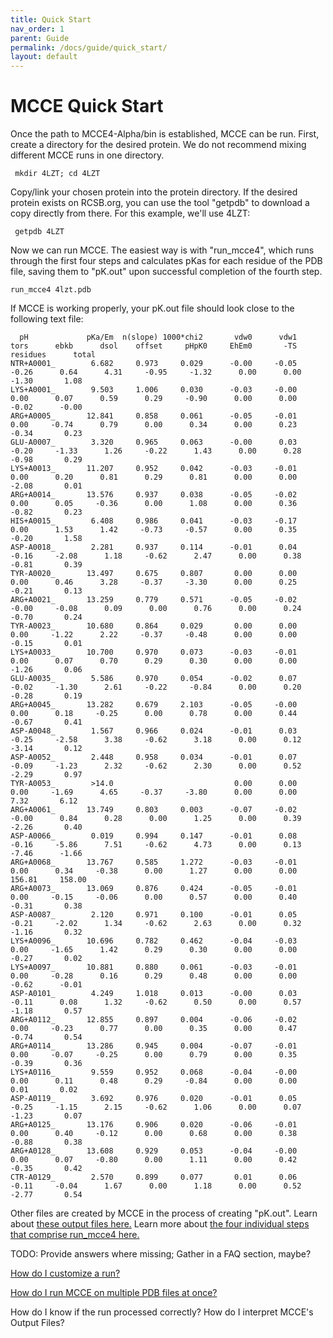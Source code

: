 ```yaml
---
title: Quick Start
nav_order: 1
parent: Guide
permalink: /docs/guide/quick_start/
layout: default
---
```

# MCCE Quick Start

Once the path to MCCE4-Alpha/bin is established, MCCE can be run. First, create a directory for the desired protein. We do not recommend mixing different MCCE runs in one directory.
```
 mkdir 4LZT; cd 4LZT
```

Copy/link your chosen protein into the protein directory. If the desired protein exists on RCSB.org, you can use the tool "getpdb" to download a copy directly from there. For this example, we'll use 4LZT:
```
 getpdb 4LZT
```

Now we can run MCCE. The easiest way is with "run_mcce4", which runs through the first four steps and calculates pKas for each residue of the PDB file, saving them to "pK.out" upon successful completion of the fourth step.
```
run_mcce4 4lzt.pdb
```

If MCCE is working properly, your pK.out file should look close to the following text file:

```
  pH             pKa/Em  n(slope) 1000*chi2       vdw0      vdw1      tors      ebkb      dsol    offset     pHpK0     EhEm0       -TS  residues      total
NTR+A0001_        6.682     0.973     0.029      -0.00     -0.05     -0.26      0.64      4.31     -0.95     -1.32      0.00      0.00     -1.30       1.08
LYS+A0001_        9.503     1.006     0.030      -0.03     -0.00      0.00      0.07      0.59      0.29     -0.90      0.00      0.00     -0.02      -0.00
ARG+A0005_       12.841     0.858     0.061      -0.05     -0.01      0.00     -0.74      0.79      0.00      0.34      0.00      0.23     -0.34       0.23
GLU-A0007_        3.320     0.965     0.063      -0.00      0.03     -0.20     -1.33      1.26     -0.22      1.43      0.00      0.28     -0.98       0.29
LYS+A0013_       11.207     0.952     0.042      -0.03     -0.01      0.00      0.20      0.81      0.29      0.81      0.00      0.00     -2.08       0.01
ARG+A0014_       13.576     0.937     0.038      -0.05     -0.02      0.00      0.05     -0.36      0.00      1.08      0.00      0.36     -0.82       0.23
HIS+A0015_        6.408     0.986     0.041      -0.03     -0.17      0.00      1.53      1.42     -0.73     -0.57      0.00      0.35     -0.20       1.58
ASP-A0018_        2.281     0.937     0.114      -0.01      0.04     -0.16     -2.08      1.18     -0.62      2.47      0.00      0.38     -0.81       0.39
TYR-A0020_       13.497     0.675     0.807       0.00      0.00      0.00      0.46      3.28     -0.37     -3.30      0.00      0.25     -0.21       0.13
ARG+A0021_       13.259     0.779     0.571      -0.05     -0.02     -0.00     -0.08      0.09      0.00      0.76      0.00      0.24     -0.70       0.24
TYR-A0023_       10.680     0.864     0.029       0.00      0.00      0.00     -1.22      2.22     -0.37     -0.48      0.00      0.00     -0.15       0.01
LYS+A0033_       10.700     0.970     0.073      -0.03     -0.01      0.00      0.07      0.70      0.29      0.30      0.00      0.00     -1.26       0.06
GLU-A0035_        5.586     0.970     0.054      -0.02      0.07     -0.02     -1.30      2.61     -0.22     -0.84      0.00      0.20     -0.28       0.19
ARG+A0045_       13.282     0.679     2.103      -0.05     -0.00      0.00      0.18     -0.25      0.00      0.78      0.00      0.44     -0.67       0.41
ASP-A0048_        1.567     0.966     0.024      -0.01      0.03     -0.25     -2.58      3.38     -0.62      3.18      0.00      0.12     -3.14       0.12
ASP-A0052_        2.448     0.958     0.034      -0.01      0.07     -0.09     -1.23      2.32     -0.62      2.30      0.00      0.52     -2.29       0.97
TYR-A0053_        >14.0                           0.00      0.00      0.00     -1.69      4.65     -0.37     -3.80      0.00      0.00      7.32       6.12
ARG+A0061_       13.749     0.803     0.003      -0.07     -0.02     -0.00      0.84      0.28      0.00      1.25      0.00      0.39     -2.26       0.40
ASP-A0066_        0.019     0.994     0.147      -0.01      0.08     -0.16     -5.86      7.51     -0.62      4.73      0.00      0.13     -7.46      -1.66
ARG+A0068_       13.767     0.585     1.272      -0.03     -0.01      0.00      0.34     -0.38      0.00      1.27      0.00      0.00    156.81     158.00
ARG+A0073_       13.069     0.876     0.424      -0.05     -0.01      0.00     -0.15     -0.06      0.00      0.57      0.00      0.40     -0.31       0.38
ASP-A0087_        2.120     0.971     0.100      -0.01      0.05     -0.21     -2.02      1.34     -0.62      2.63      0.00      0.32     -1.16       0.32
LYS+A0096_       10.696     0.782     0.462      -0.04     -0.03      0.00     -1.65      1.42      0.29      0.30      0.00      0.00     -0.27       0.02
LYS+A0097_       10.881     0.880     0.061      -0.03     -0.01      0.00     -0.28      0.16      0.29      0.48      0.00      0.00     -0.62      -0.01
ASP-A0101_        4.249     1.018     0.013      -0.00      0.03     -0.11      0.08      1.32     -0.62      0.50      0.00      0.57     -1.18       0.57
ARG+A0112_       12.855     0.897     0.004      -0.06     -0.02      0.00     -0.23      0.77      0.00      0.35      0.00      0.47     -0.74       0.54
ARG+A0114_       13.286     0.945     0.004      -0.07     -0.01      0.00     -0.07     -0.25      0.00      0.79      0.00      0.35     -0.39       0.36
LYS+A0116_        9.559     0.952     0.068      -0.04     -0.00      0.00      0.11      0.48      0.29     -0.84      0.00      0.00      0.01       0.02
ASP-A0119_        3.692     0.976     0.020      -0.01      0.05     -0.25     -1.15      2.15     -0.62      1.06      0.00      0.07     -1.23       0.07
ARG+A0125_       13.176     0.906     0.020      -0.06     -0.01      0.00      0.40     -0.12      0.00      0.68      0.00      0.38     -0.88       0.38
ARG+A0128_       13.608     0.929     0.053      -0.04     -0.00      0.00      0.07     -0.80      0.00      1.11      0.00      0.42     -0.35       0.42
CTR-A0129_        2.570     0.899     0.077       0.01      0.06     -0.11     -0.04      1.67      0.00      1.18      0.00      0.52     -2.77       0.54
```

Other files are created by MCCE in the process of creating "pK.out". 
Learn about [these output files here.](https://gunnerlab.github.io/mcce4_tutorial/docs/mcce/mechanism) 
Learn more about [the four individual steps that comprise run_mcce4 here.](https://mccewiki.levich.net/books/mcce-tutorial-4lzt/page/calculate-pkas-of-lysozyme-mcce-steps-1-4)


TODO: Provide answers where missing; Gather in a FAQ section, maybe?

[How do I customize a run?](https://gunnerlab.github.io/mcce4_tutorial/docs/guide/submit_shell)

[How do I run MCCE on multiple PDB files at once?](https://gunnerlab.github.io/mcce4_tutorial/docs/guide/p_batch)

How do I know if the run processed correctly?
How do I interpret MCCE's Output Files?
